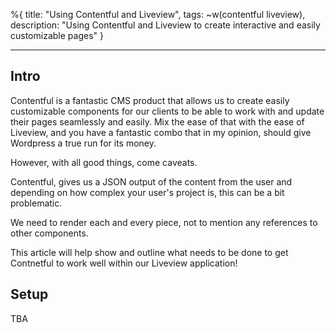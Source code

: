%{
title: "Using Contentful and Liveview",
tags: ~w(contentful liveview),
description: "Using Contentful and Liveview to create interactive and easily customizable pages"
}

---

## Intro

Contentful is a fantastic CMS product that allows us to create easily customizable components for our clients to be able to work
with and update their pages seamlessly and easily. Mix the ease of that with the ease of Liveview, and you have a fantastic combo that in my opinion, should give Wordpress a true run for its money.

However, with all good things, come caveats.

Contentful, gives us a JSON output of the content from the user and depending on how complex your user's project is, this can be a bit problematic.

We need to render each and every piece, not to mention any references to other components.

This article will help show and outline what needs to be done to get Contnetful to work well within our Liveview application!

## Setup

TBA
